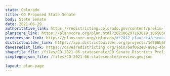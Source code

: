 ```yaml
---
state: Colorado
title: CO Proposed State Senate
body: State Senate
date: 2021-06-29
authoritative_link: https://redistricting.colorado.gov/content/prelim-legislative-maps
planscore_link: https://planscore.org/plan.html?20210629T163819.186585696Z
predecessor_link: https://planscore.org/colorado/#!2012-plan-statesenate-eg
districtbuilder_link: https://app.districtbuilder.org/projects/1e206b68-8b66-41f3-abdf-a581b8db7b17
davesredist_link: https://davesredistricting.org/join/bef062e8-a8e2-4b83-9e8c-9a69a9b18d48
shapefile_file: /files/CO-2021-06-statesenate/CO_Senate_Districts_Prelim_Final.zip
simplegeojson_file: /files/CO-2021-06-statesenate/preview.geojson

layout: plan-page
---
```

